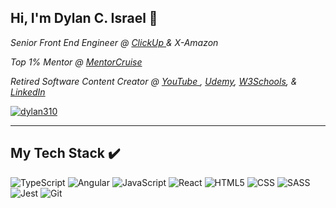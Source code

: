 ## Hi, I'm Dylan C. Israel 👋

<p><em>Senior Front End Engineer @ <a href="https://clickup.com/">ClickUp
</a> & X-Amazon
</em></p>
<p><em>Top 1% Mentor @ <a href="https://mentorcruise.com/mentor/DylanIsrael/">MentorCruise
</a>
</em></p>
<p><em>Retired Software Content Creator @ <a href="https://youtube.com/codingtutorials360">YouTube
  </a>, <a href="https://www.udemy.com/user/dylanisrael/">Udemy</a>, <a href="https://www.w3schools.com/typescript/">W3Schools</a>, & <a href="https://www.linkedin.com/learning/instructors/dylan-israel">LinkedIn</a>
</em></p>

[![dylan310](https://img.shields.io/badge/dylan310-%230077B5.svg?style=for-the-badge&logo=linkedin&logoColor=white)](https://www.linkedin.com/in/dylan310/)
<!-- [![GitHub Dylan-Israel](https://img.shields.io/github/followers/Dylan-Israel?label=follow&style=social)](https://github.com/Dylan-Israel) -->

---

## My Tech Stack :heavy_check_mark:
![TypeScript](https://img.shields.io/badge/typescript-%23007ACC.svg?style=for-the-badge&logo=typescript&logoColor=white) ![Angular](https://img.shields.io/badge/angular-%23DD0031.svg?style=for-the-badge&logo=angular&logoColor=white) ![JavaScript](https://img.shields.io/badge/javascript-%23323330.svg?style=for-the-badge&logo=javascript&logoColor=%23F7DF1E) ![React](https://img.shields.io/badge/react-%2320232a.svg?style=for-the-badge&logo=react&logoColor=%2361DAFB) ![HTML5](https://img.shields.io/badge/HTML5-E34F26?style=for-the-badge&logo=html5&logoColor=white) ![CSS](https://img.shields.io/badge/CSS3-1572B6?style=for-the-badge&logo=css3&logoColor=white) ![SASS](https://img.shields.io/badge/Sass-CC6699?style=for-the-badge&logo=sass&logoColor=white) ![Jest](https://img.shields.io/badge/Jest-C21325?style=for-the-badge&logo=jest&logoColor=white) ![Git](https://img.shields.io/badge/git-%23F05033.svg?style=for-the-badge&logo=git&logoColor=white)


